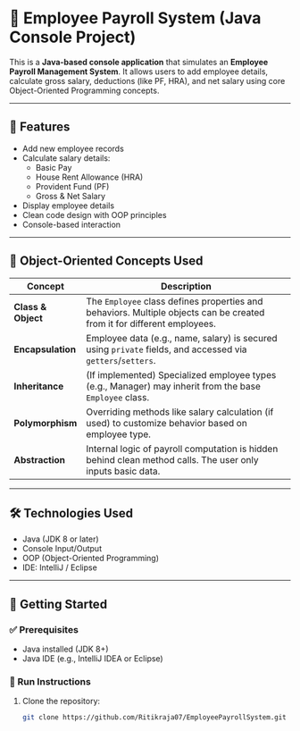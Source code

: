 # 💼 Employee Payroll System (Java Console Project)

This is a **Java-based console application** that simulates an **Employee Payroll Management System**. It allows users to add employee details, calculate gross salary, deductions (like PF, HRA), and net salary using core Object-Oriented Programming concepts.

---

## 📌 Features

- Add new employee records
- Calculate salary details:
  - Basic Pay
  - House Rent Allowance (HRA)
  - Provident Fund (PF)
  - Gross & Net Salary
- Display employee details
- Clean code design with OOP principles
- Console-based interaction

---

## 🧠 Object-Oriented Concepts Used

| Concept         | Description |
|-----------------|-------------|
| **Class & Object** | The `Employee` class defines properties and behaviors. Multiple objects can be created from it for different employees. |
| **Encapsulation** | Employee data (e.g., name, salary) is secured using `private` fields, and accessed via `getters`/`setters`. |
| **Inheritance** | (If implemented) Specialized employee types (e.g., Manager) may inherit from the base `Employee` class. |
| **Polymorphism** | Overriding methods like salary calculation (if used) to customize behavior based on employee type. |
| **Abstraction** | Internal logic of payroll computation is hidden behind clean method calls. The user only inputs basic data. |

---

## 🛠️ Technologies Used

- Java (JDK 8 or later)
- Console Input/Output
- OOP (Object-Oriented Programming)
- IDE: IntelliJ / Eclipse

---

## 🚀 Getting Started

### ✅ Prerequisites
- Java installed (JDK 8+)
- Java IDE (e.g., IntelliJ IDEA or Eclipse)

### 🔧 Run Instructions

1. Clone the repository:
   ```bash
   git clone https://github.com/Ritikraja07/EmployeePayrollSystem.git
